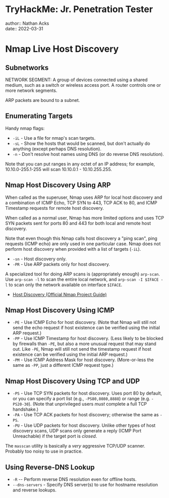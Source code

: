 # TryHackMe: Jr. Penetration Tester

author:: Nathan Acks  
date:: 2022-03-31

# Nmap Live Host Discovery

## Subnetworks

NETWORK SEGMENT: A group of devices connected using a shared medium, such as a switch or wireless access port. A router controls one or more network segments.

ARP packets are bound to a subnet.

## Enumerating Targets

Handy nmap flags:

* `-iL` - Use a file for nmap's scan targets.
* `-sL` - Show the hosts that would be scanned, but don't actually do anything (except perhaps DNS resolution).
* `-n` - Don't resolve host names using DNS (or do reverse DNS resolution).

Note that you can put ranges in any octet of an IP address; for example, 10.10.0-255.1-255 will scan 10.10.0.1 - 10.10.255.255.

## Nmap Host Discovery Using ARP

When called as the superuser, Nmap uses ARP for local host discovery and a combination of ICMP Echo, TCP SYN to 443, TCP ACK to 80, and ICMP Timestamp requests for remote host discovery.

When called as a normal user, Nmap has more limited options and uses TCP SYN packets sent for ports 80 and 443 for both local and remote host discovery.

Note that even though this Nmap calls host discovery a "ping scan", ping requests (ICMP echo) are only used in one particular case. Nmap does not perform host discovery when provided with a list of targets (`-iL`).

* `-sn` - Host discovery only.
* `-PR` - Use ARP packets only for host discovery.

A specialized tool for doing ARP scans is (appropriately enough) `arp-scan`. Use `arp-scan -l` to scan the entire local network, and `arp-scan -I $IFACE -l` to scan only the network available on interface `$IFACE`.

* [Host Discovery (Official Nmap Project Guide)](https://nmap.org/book/man-host-discovery.html)

## Nmap Host Discovery Using ICMP

* `-PE` - Use ICMP Echo for host discovery. (Note that Nmap will still not send the echo request if host existence can be verified using the initial ARP request.)
* `-PP` - Use ICMP Timestamp for host discovery. (Less likely to be blocked by firewalls than `-PE`, but also a more unusual request that may stand out. Like `-PE`, Nmap will still not send the timestamp request if host existence can be verified using the initial ARP request.)
* `-PM` - Use ICMP Address Mask for host discovery. (More-or-less the same as `-PP`, just a different ICMP request type.)

## Nmap Host Discovery Using TCP and UDP

* `-PS` - Use TCP SYN packets for host discovery. Uses port 80 by default, or you can specify a port list (e.g., `-PS80,8080,8888`) or range (e.g. `-PS20-30`). (Note that unprivileged users *must* complete a full TCP handshake.)
* `-PA` - Use TCP ACK packets for host discovery; otherwise the same as `-PS`.
* `-PU` - Use UDP packets for host discovery. Unlike other types of host discovery scans, UDP scans only generate a reply (ICMP Port Unreachable) if the target port is *closed*.

The `masscan` utility is basically a *very* aggressive TCP/UDP scanner. Probably too noisy to use in practice.

## Using Reverse-DNS Lookup

* `-R` -- Perform reverse DNS resolution even for offline hosts.
* `--dns-servers` - Specify DNS server(s) to use for hostname resolution and reverse lookups.
